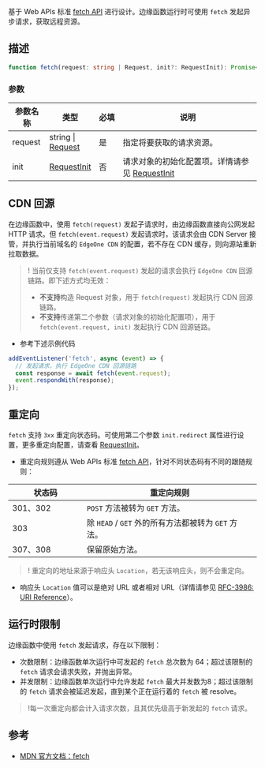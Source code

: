 基于 Web APIs 标准 [fetch API](https://developer.mozilla.org/en-US/docs/Web/API/Fetch_API) 进行设计。边缘函数运行时可使用 `fetch` 发起异步请求，获取远程资源。

## 描述 
```typescript
function fetch(request: string | Request, init?: RequestInit): Promise<Response>
```

### 参数

<table>
  <thead>
    <tr>
      <th width="15%">参数名称</th>
      <th width="15%">类型</th>
      <th width="10%">必填</th>
      <th width="60%">说明</th>
    </tr>
  </thead>
  <tbody>
    <tr>
      <td>request</td>
      <td>string | <a href="https://cloud.tencent.com/document/product/1552/81902">Request</a></td>
      <td>是</td>
      <td>指定将要获取的请求资源。</li>
      </td>
    </tr>
    <tr>
      <td>init</td>
      <td><a href="https://cloud.tencent.com/document/product/1552/81902">RequestInit</a></td>
      <td>否</td>
      <td>
        请求对象的初始化配置项。详情请参见 <a href="https://cloud.tencent.com/document/product/1552/81902">RequestInit</a>
      </td>
    </tr>
  </tbody>
</table>

## CDN 回源
在边缘函数中，使用 `fetch(request)` 发起子请求时，由边缘函数直接向公网发起 HTTP 请求。但 `fetch(event.request)` 发起请求时，该请求会由 CDN Server 接管，并执行当前域名的 `EdgeOne CDN` 的配置，若不存在 CDN 缓存，则向源站重新拉取数据。

>! 当前仅支持 `fetch(event.request)` 发起的请求会执行 `EdgeOne CDN` 回源链路。即下述方式均无效：
>- **不支持**构造 Request 对象，用于 `fetch(request)` 发起执行 CDN 回源链路。
>- **不支持**传递第二个参数（请求对象的初始化配置项），用于`fetch(event.request, init)` 发起执行 CDN 回源链路。

- 参考下述示例代码

```typescript
addEventListener('fetch', async (event) => {
  // 发起请求，执行 EdgeOne CDN 回源链路
  const response = await fetch(event.request);
  event.respondWith(response);
});
```

## 重定向

`fetch` 支持 `3xx` 重定向状态码。可使用第二个参数 `init.redirect` 属性进行设置，更多重定向配置，请查看 [RequestInit](https://cloud.tencent.com/document/product/1552/81902)。


- 重定向规则遵从 Web APIs 标准 [fetch API](https://fetch.spec.whatwg.org/#http-redirect-fetch)，针对不同状态码有不同的跟随规则：

<table>
  <thead>
    <tr>
      <th width="30%">状态码</th>
      <th width="70%">重定向规则</th>
    </tr>
  </thead>
  <tbody>
    <tr>
      <td>301、302</td>
      <td><code>POST</code> 方法被转为 <code>GET</code> 方法。</td>
    </tr>
    <tr>
      <td>303</td>
      <td>除 <code>HEAD</code> / <code>GET</code> 外的所有方法都被转为 <code>GET</code> 方法。</td>
    </tr>
    <tr>
      <td>307、308</td>
      <td>保留原始方法。</td>
    </tr>
  </tbody>
</table>

>! 重定向的地址来源于响应头 `Location`，若无该响应头，则不会重定向。
- 响应头 `Location` 值可以是绝对 URL 或者相对 URL（详情请参见 [RFC-3986: URI Reference](https://www.rfc-editor.org/rfc/rfc3986#section-4.1)）。

## 运行时限制
边缘函数中使用 `fetch` 发起请求，存在以下限制：
- 次数限制：边缘函数单次运行中可发起的 `fetch` 总次数为 64；超过该限制的 `fetch` 请求会请求失败，并抛出异常。
- 并发限制：边缘函数单次运行中允许发起 `fetch` 最大并发数为8；超过该限制的 `fetch` 请求会被延迟发起，直到某个正在运行着的 `fetch` 被 resolve。

>!每一次重定向都会计入请求次数，且其优先级高于新发起的 `fetch` 请求。

## 参考
- [MDN 官方文档：fetch](https://developer.mozilla.org/en-US/docs/Web/API/fetch)
